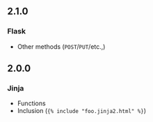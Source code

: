 ## 2.1.0
### Flask
- Other methods (`POST`/`PUT`/etc.,)

## 2.0.0
### Jinja
- Functions
- Inclusion (`{% include "foo.jinja2.html" %}`)